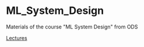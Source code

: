 # ML_System_Design
Materials of the course "ML System Design" from ODS

[Lectures](https://youtube.com/playlist?list=PLOZxKaTWV3fqczHPvRjhJLyXI8fsH7_8p)
